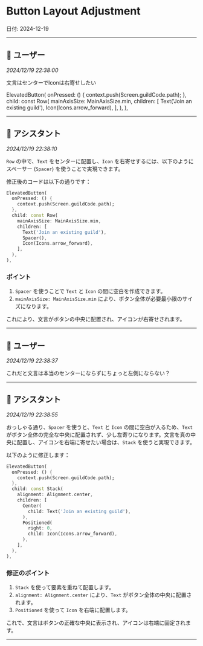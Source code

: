 # Button Layout Adjustment

日付: 2024-12-19

---

## 👤 ユーザー
*2024/12/19 22:38:00*

文言はセンターでIconは右寄せしたい

ElevatedButton(
                        onPressed: () {
                          context.push(Screen.guildCode.path);
                        },
                        child: const Row(
                          mainAxisSize: MainAxisSize.min,
                          children: \[
                            Text('Join an existing guild'),
                            Icon(Icons.arrow\_forward),
                          \],
                        ),
                      ),

---

## 🤖 アシスタント
*2024/12/19 22:38:10*

`Row` の中で、`Text` をセンターに配置し、`Icon` を右寄せするには、以下のようにスペーサー (`Spacer`) を使うことで実現できます。

修正後のコードは以下の通りです：

```dart
ElevatedButton(
  onPressed: () {
    context.push(Screen.guildCode.path);
  },
  child: const Row(
    mainAxisSize: MainAxisSize.min,
    children: [
      Text('Join an existing guild'),
      Spacer(),
      Icon(Icons.arrow_forward),
    ],
  ),
),
```

### ポイント
1. `Spacer` を使うことで `Text` と `Icon` の間に空白を作成できます。
2. `mainAxisSize: MainAxisSize.min` により、ボタン全体が必要最小限のサイズになります。

これにより、文言がボタンの中央に配置され、アイコンが右寄せされます。

---

## 👤 ユーザー
*2024/12/19 22:38:37*

これだと文言は本当のセンターにならずにちょっと左側にならない？

---

## 🤖 アシスタント
*2024/12/19 22:38:55*

おっしゃる通り、`Spacer` を使うと、`Text` と `Icon` の間に空白が入るため、`Text` がボタン全体の完全な中央に配置されず、少し左寄りになります。文言を真の中央に配置し、アイコンを右端に寄せたい場合は、`Stack` を使うと実現できます。

以下のように修正します：

```dart
ElevatedButton(
  onPressed: () {
    context.push(Screen.guildCode.path);
  },
  child: const Stack(
    alignment: Alignment.center,
    children: [
      Center(
        child: Text('Join an existing guild'),
      ),
      Positioned(
        right: 0,
        child: Icon(Icons.arrow_forward),
      ),
    ],
  ),
),
```

### 修正のポイント
1. `Stack` を使って要素を重ねて配置します。
2. `alignment: Alignment.center` により、`Text` がボタン全体の中央に配置されます。
3. `Positioned` を使って `Icon` を右端に配置します。

これで、文言はボタンの正確な中央に表示され、アイコンは右端に固定されます。

---
